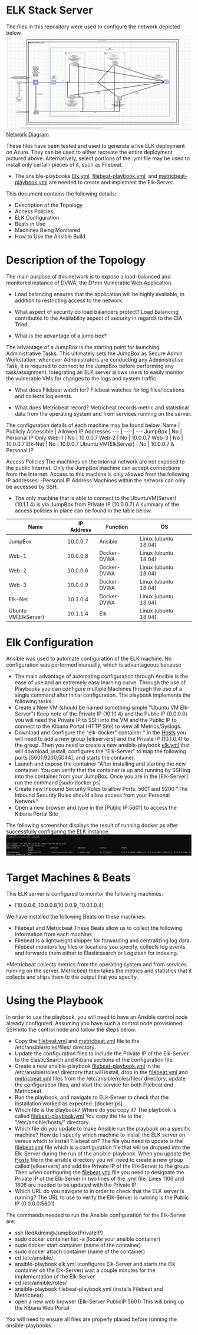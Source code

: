 # ELK Stack Server
The files in this repository were used to configure the network depicted below.
![](https://github.com/hunwi/cybersecurity_Project-1/blob/ELK_STACK_PROJECT/Diagram/Elk_Stack_Network_Diagram.jpg)
[Network Diagram](https://drive.google.com/file/d/1qlQYF26uNDD91J-rWKIPNI8CIsl50glE/view?usp=sharing)

These files have been tested and used to generate a live ELK deployment on Azure. They can be used to either recreate the entire deployment pictured above. Alternatively, select portions of the .yml file may be used to install only certain pieces of it, such as Filebeat.

* The ansible-playbooks [Elk.yml](https://github.com/hunwi/cybersecurity_Project-1/blob/ELK_STACK_PROJECT/Ansible%20-%20Copy/elk.yml), [filebeat-playbook.yml](https://github.com/hunwi/cybersecurity_Project-1/blob/ELK_STACK_PROJECT/Ansible%20-%20Copy/filebeat-playbook.yml), and [metricbeat-playbook.yml](https://github.com/hunwi/cybersecurity_Project-1/blob/ELK_STACK_PROJECT/Ansible%20-%20Copy/metricbeat-playbook.yml) are needed to create and implement the Elk-Server.
 
 This document contains the following details:
* Description of the Topology
* Access Policies
* ELK Configuration
* Beats in Use
* Machines Being Monitored
* How to Use the Ansible Build
# Description of the Topology
The main purpose of this network is to expose a load-balanced and monitored instance of DVWA, the D*mn Vulnerable Web Application.

* Load balancing ensures that the application will be highly available, in addition to restricting access to the network.

* What aspect of security do load balancers protect? Load Balancing contributes to the Availability aspect of security in regards to the CIA Triad.

* What is the advantage of a jump box? 

The advantage of a JumpBox is the starting point for launching Administrative Tasks. This ultimately sets the JumpBox as  Secure Admin Workstation. whenever  Administrators are conducting any Administrative Task, it is required to connect to the JumpBox before performing any task/assignment.
Integrating an ELK server allows users to easily monitor the vulnerable VMs for changes to the logs and system traffic.

* What does Filebeat watch for? Filebeat watches for log files/locations and collects log events.

* What does Metricbeat record? Metricbeat records metric and statistical data from the operating system and from services running on the server.

The configuration details of each machine may be found below.
Name | Publicly Accessible | Allowed IP Addresses 
--- | --- | --- 
JumpBox | No | Personal IP Only
Web-1 | No | 10.0.0.7
Web-2 | No | 10.0.0.7
Web-3 | No | 10.0.0.7
Elk-Net | No | 10.0.0.7
Ubuntu VM(ElkServer) | No | 10.0.0.7 & Personal IP

Access Policies
The machines on the internal network are not exposed to the public Internet.
Only the JumpBox machine can accept connections from the Internet. Access to this machine is only allowed from the following IP addresses: -Personal IP Address
Machines within the network can only be accessed by SSH.
* The only machine that is able to connect to the UbuntuVM(Server) (10.1.1.4) is via JumpBox from Private IP (10.0.0.7)
A summary of the access policies in place can be found in the table below.

Name | IP Address | Function | OS
--- | --- | --- | ---  
JumpBox | 10.0.0.7 | Ansible | Linux (ubuntu 18.04)
Web-1 | 10.0.0.8 | Docker-DVWA | Linux (ubuntu 18.04)
Web-2 | 10.0.0.6 | Docker-DVWA | Linux (ubuntu 18.04)
Web-3 | 10.0.0.9 | Docker-DVWA | Linux (ubuntu 18.04)
Elk-Net | 10.1.0.4 | Docker-DVWA | Linux (ubuntu 18.04)
Ubuntu VM(ElkServer) | 10.1.1.4 | Elk | Linux (ubuntu 18.04)

# Elk Configuration

Ansible was used to automate configuration of the ELK machine. No configuration was performed manually, which is advantageous because
* The main advantage of automating configuration through Ansible is the ease of use and an extremely easy learning curve. Through the use of Playbooks you can configure multiple Machines through the use of a single command after initial configuration.
The playbook implements the following tasks:
* Create a New VM (should be named something simple "Ubuntu VM Elk-Server") Keep note of the Private IP (10.1.1.4) and the Public IP (0.0.0.0) you will need the Private IP to SSH into the VM and the Public IP to connect to the Kibana Portal (HTTP Site) to view all Metrics/Syslogs.
* Download and Configure the "elk-docker" container " in the [Hosts](https://github.com/hunwi/cybersecurity_Project-1/blob/ELK_STACK_PROJECT/Linux/hosts) you will need to add a new group [elkservers] and the Private IP (10.1.0.4) to the group. Then you need to create a new ansible-playbook [elk.yml](https://github.com/hunwi/cybersecurity_Project-1/blob/ELK_STACK_PROJECT/Ansible%20-%20Copy/elk.yml) that will download, install, configures the "Elk-Server" to map the following ports [5601,9200,5044], and starts the container.
* Launch and expose the container "After installing and starting the new container. You can verify that the container is up and running by SSHing into the container from your JumpBox. Once you are in the [Elk-Server] run the command [sudo docker ps]
* Create new Inbound Security Rules to allow Ports: 5601 and 9200 "The Inbound Security Rules should allow access from your Personal Network"
* Open a new browser and type in the [Public IP:5601] to access the Kibana Portal Site


The following screenshot displays the result of running docker ps after successfully configuring the ELK instance.
![](https://github.com/hunwi/cybersecurity_Project-1/blob/ELK_STACK_PROJECT/Diagram/Docker-ps.PNG.jpg)
# Target Machines & Beats
This ELK server is configured to monitor the following machines:
* [10.0.0.6, 10.0.0.8,10.0.0.9, 10.0.1.0.4]

We have installed the following Beats on these machines:
* Filebeat and Metricbeat
These Beats allow us to collect the following information from each machine:
* Filebeat is a lightweight shipper for forwarding and centralizing log data. Filebeat monitors log files or locations you specify, collects log events, and forwards them either to Elasticsearch or Logstash for indexing.

*Metricbeat collects metrics from the operating system and from services running on the server. Metricbeat then takes the metrics and statistics that it collects and ships them to the output that you specify.
# Using the Playbook
In order to use the playbook, you will need to have an Ansible control node already configured. Assuming you have such a control node provisioned:
SSH into the control node and follow the steps below:
* Copy the [filebeat.yml](https://github.com/hunwi/cybersecurity_Project-1/blob/ELK_STACK_PROJECT/Linux/filebeat.yml) and [metricbeat.yml](https://github.com/hunwi/cybersecurity_Project-1/blob/ELK_STACK_PROJECT/Linux/metricbeat.yml) file to the /etc/ansible/roles/files/ directory.
* Update the configuration files to include the Private IP of the Elk-Server to the ElasticSearch and Kibana sections of the configuration file.
* Create a new ansible-playbook [filebeat-playbook.yml](https://github.com/hunwi/cybersecurity_Project-1/blob/ELK_STACK_PROJECT/Ansible%20-%20Copy/filebeat-playbook.yml) in the /etc/ansible/roles/ directory that will install, drop in the [filebeat.yml](https://github.com/hunwi/cybersecurity_Project-1/blob/ELK_STACK_PROJECT/Linux/filebeat.yml) and [metricbeat.yml](https://github.com/hunwi/cybersecurity_Project-1/blob/ELK_STACK_PROJECT/Linux/metricbeat.yml) files from the /etc/ansible/roles/files/ directory, update the configuration files, and start the service for both Filebeat and Metricbeat.
* Run the playbook, and navigate to ELk-Server to check that the installation worked as expected. [docker ps]
* Which file is the playbook? Where do you copy it? 
 The playbook is called [filebeat-playbook.yml](https://github.com/hunwi/cybersecurity_Project-1/blob/ELK_STACK_PROJECT/Ansible%20-%20Copy/filebeat-playbook.yml) You copy the file to the "/etc/ansible/hosts/" directory.
* Which file do you update to make Ansible run the playbook on a specific machine? How do I specify which machine to install the ELK server on versus which to install Filebeat on? 
 The file you need to update is the [filebeat.yml](https://github.com/hunwi/cybersecurity_Project-1/blob/ELK_STACK_PROJECT/Linux/filebeat.yml) file which is a configuration file that will be dropped into the Elk-Server during the run of the ansible-playbook. When you update the [Hosts](https://github.com/hunwi/cybersecurity_Project-1/blob/ELK_STACK_PROJECT/Linux/hosts) file in the ansible directory you will need to create a new group called [elkservers] and add the Private IP of the Elk-Server to the group. Then when configuring the [filebeat.yml](https://github.com/hunwi/cybersecurity_Project-1/blob/ELK_STACK_PROJECT/Linux/filebeat.yml) file you need to designate the Private IP of the Elk-Server in two lines of the .yml file. Lines 1106 and 1806 are needed to be updated with the Private IP.
* Which URL do you navigate to in order to check that the ELK server is running? The URL to use to verify the Elk-Server is running is the Public IP (0.0.0.0:5601)

The commands needed to run the Ansible configuration for the Elk-Server are:
* ssh RedAdmin@JumpBox(PrivateIP)
* sudo docker container list -a (locate your ansible container)
* sudo docker start container (name of the container)
* sudo docker attach container (name of the container)
* cd /etc/ansible/
* ansible-playbook elk.yml (configures Elk-Server and starts the Elk container on the Elk-Server) wait a couple minutes for the implementation of the Elk-Server
* cd /etc/ansible/roles/
* ansible-playbook filebeat-playbook.yml (installs Filebeat and Metricbeat)
* open a new web browser (Elk-Server PublicIP:5601) This will bring up the Kibana Web Portal

You will need to ensure all files are properly placed before running the ansible-playbooks.
